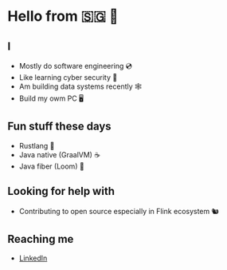 # Hello from 🇸🇬 👋

## I

- Mostly do software engineering 💿
- Like learning cyber security 🐞
- Am building data systems recently 🕸️
- Build my owm PC 🖥️

## Fun stuff these days

- Rustlang 🦀
- Java native (GraalVM) ☕
- Java fiber (Loom) 📃

## Looking for help with

- Contributing to open source especially in Flink ecosystem 🐿️

## Reaching me

- [LinkedIn](https://www.linkedin.com/in/hadywilli/)